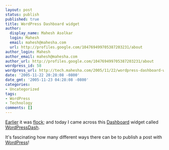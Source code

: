 ```yaml
---
layout: post
status: publish
published: true
title: WordPress Dashboard widget
author:
  display_name: Mahesh Asolkar
  login: Mahesh
  email: mahesh@mahesha.com
  url: http://profiles.google.com/104769499705387203231/about
author_login: Mahesh
author_email: mahesh@mahesha.com
author_url: http://profiles.google.com/104769499705387203231/about
wordpress_id: 58
wordpress_url: http://tech.mahesha.com/2005/11/22/wordpress-dashboard-widget/
date: '2005-11-22 20:28:08 -0800'
date_gmt: '2005-11-23 04:28:08 -0800'
categories:
- Uncategorized
tags:
- WordPress
- Technology
comments: []
---
```

<p><a href="http://tech.mahesha.com/2005/10/20/just-started-flocking/" title="Just started Flocking!">Earlier</a> it was <a href="http://www.flock.com" title="Flock! Social browser">flock</a>; and today I came across this <a href="http://www.apple.com/macosx/features/dashboard/" title="What is dashboard?">Dashboard</a> widget called <a href="http://www.paniris.com/wordpressdash/" title="WordPressDash home page">WordPressDash</a>.</p>
<p>It's fascinating how many different ways there can be to publish a post with <a href="http://www.wordpress.org">WordPress</a>!</p>
